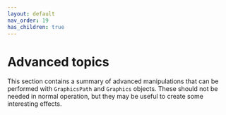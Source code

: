 ```yaml
---
layout: default
nav_order: 19
has_children: true
---
```


# Advanced topics

This section contains a summary of advanced manipulations that can be performed with `GraphicsPath` and `Graphics` objects. These should not be needed in normal operation, but they may be useful to create some interesting effects.